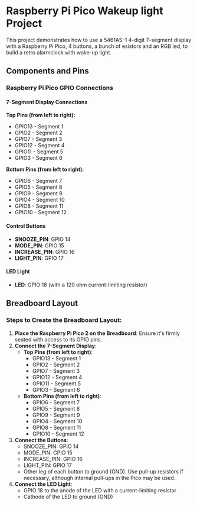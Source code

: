# Raspberry Pi Pico Wakeup light Project

This project demonstrates how to use a 5461AS-1 4-digit 7-segment display with a Raspberry Pi Pico, 4 buttons, a bunch of esistors and an RGB led, to build a retro alarmclock with wake-up light.

## Components and Pins

### Raspberry Pi Pico GPIO Connections

#### 7-Segment Display Connections
**Top Pins (from left to right):**
- GPIO13 - Segment 1
- GPIO2 - Segment 2
- GPIO7 - Segment 3
- GPIO12 - Segment 4
- GPIO11 - Segment 5
- GPIO3 - Segment 6

**Bottom Pins (from left to right):**
- GPIO6 - Segment 7
- GPIO5 - Segment 8
- GPIO9 - Segment 9
- GPIO4 - Segment 10
- GPIO8 - Segment 11
- GPIO10 - Segment 12

#### Control Buttons
- **SNOOZE_PIN**: GPIO 14
- **MODE_PIN**: GPIO 15
- **INCREASE_PIN**: GPIO 16
- **LIGHT_PIN**: GPIO 17

#### LED Light
- **LED**: GPIO 18 (with a 120 ohm current-limiting resistor)

## Breadboard Layout

### Steps to Create the Breadboard Layout:
1. **Place the Raspberry Pi Pico 2 on the Breadboard**: Ensure it's firmly seated with access to its GPIO pins.
2. **Connect the 7-Segment Display**:
   - **Top Pins (from left to right)**: 
     - GPIO13 - Segment 1
     - GPIO2 - Segment 2
     - GPIO7 - Segment 3
     - GPIO12 - Segment 4
     - GPIO11 - Segment 5
     - GPIO3 - Segment 6
   - **Bottom Pins (from left to right)**:
     - GPIO6 - Segment 7
     - GPIO5 - Segment 8
     - GPIO9 - Segment 9
     - GPIO4 - Segment 10
     - GPIO8 - Segment 11
     - GPIO10 - Segment 12
3. **Connect the Buttons**:
   - SNOOZE_PIN: GPIO 14
   - MODE_PIN: GPIO 15
   - INCREASE_PIN: GPIO 16
   - LIGHT_PIN: GPIO 17
   - Other leg of each button to ground (GND). Use pull-up resistors if necessary, although internal pull-ups in the Pico may be used.
4. **Connect the LED Light**:
   - GPIO 18 to the anode of the LED with a current-limiting resistor
   - Cathode of the LED to ground (GND)

